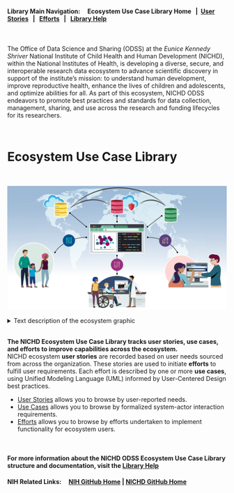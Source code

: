 #### Library Main Navigation: &nbsp; &nbsp;  <b> Ecosystem Use Case Library Home </b> &nbsp; | &nbsp;[User Stories](https://github.com/NIH-NICHD-Ecosystem/UserStories/blob/main/README.md) &nbsp; | &nbsp; [Efforts](https://github.com/NIH-NICHD-Ecosystem/Efforts/blob/main/README.md) &nbsp; | &nbsp; [Library Help](https://github.com/NIH-NICHD-Ecosystem/LibraryHelp/blob/main/README.md)

<br/><br/>
The Office of Data Science and Sharing (ODSS) at the *Eunice Kennedy Shriver* National Institute of Child Health and Human Development (NICHD), within the National Institutes of Health, is developing a diverse, secure, and interoperable research data ecosystem to advance scientific discovery in support of the institute’s mission: to understand human development, improve reproductive health, enhance the lives of children and adolescents, and optimize abilities for all. As part of this ecosystem, NICHD ODSS endeavors to promote best practices and standards for data collection, management, sharing, and use across the research and funding lifecycles for its researchers. 

<br/>

# Ecosystem Use Case Library
<br/>

![NICHD ODSS federated, secure research and specimen data ecosystem.](https://github.com/NIH-NICHD-Ecosystem/.github/blob/main/profile/assets/dash-data-ecosystem-v3-revised-16x9.png)

<details>
<summary> Text description of the ecosystem graphic </summary>
In collaboration with NICHD, NIH, and external stakeholders, NICHD ODSS will build a federated, secure research and specimen data ecosystem that will measurably and rapidly facilitate data and specimen sharing by NICHD-funded researchers and increase access to shared data and specimens for the entire research community. 
</details>
</br>
<p><b> The NICHD Ecosystem Use Case Library tracks user stories, use cases, and efforts to improve capabilities across the ecosystem.</b></br> 
NICHD ecosystem <b>user stories</b> are recorded based on user needs sourced from across the organization. These stories are used to initiate <b>efforts</b> to fulfill user requirements. Each effort is described by one or more <b>use cases</b>, using Unified Modeling Language (UML) informed by User-Centered Design best practices. 

* [User Stories](https://github.com/NIH-NICHD-Ecosystem/UserStories/blob/main/README.md) allows you to browse by user-reported needs. 
* [Use Cases](https://github.com/NIH-NICHD-Ecosystem/UseCases/blob/main/README.md) allows you to browse by formalized system-actor interaction requirements. 
* [Efforts](https://github.com/NIH-NICHD-Ecosystem/Efforts/blob/main/README.md) allows you to browse by efforts undertaken to implement functionality for ecosystem users. 
<br/>
  
#### For more information about the NICHD ODSS Ecosystem Use Case Library structure and documentation, visit the [Library Help](https://github.com/NIH-NICHD-Ecosystem/LibraryHelp/blob/main/README.md) 
#### NIH Related Links: &nbsp; &nbsp; [NIH GitHub Home](https://github.com/NIHGOV)  |  [NICHD GitHub Home](https://github.com/NIH-NICHD) </b>

<br/><br/>
